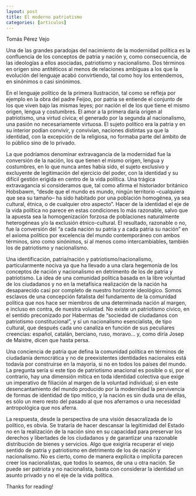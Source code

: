 ```yaml
---
layout: post
title: El moderno patriotismo
categories: [articulos]
---
```


Tomás Pérez Vejo

<!--more-->

Una de las grandes paradojas del nacimiento de la modernidad política es la confluencia de los conceptos de patria y nación y, 
como consecuencia, de las ideologías a ellos asociadas, patriotismo y nacionalismo. 
Dos términos en origen sino antitéticos al menos de relaciones ambiguas a los que la evolución del lenguaje acabó convirtiendo, 
tal como hoy los entendemos, en sinónimos o casi sinónimos.

En el lenguaje político de la primera Ilustración, tal como se refleja por ejemplo en la obra del padre Feijoo, 
por patria se entiende el conjunto de los que viven bajo las mismas leyes; 
por nación el de los que tiene el mismo origen, lengua y costumbres. 
El amor a la primera daría origen al patriotismo, una virtud cívica; el generado por la segunda al nacionalismo, 
una pasión no necesariamente virtuosa. 
El sujeto político era la patria y en su interior podían convivir, y convivían, naciones distintas ya que la identidad, 
con la excepción de la religiosa, no formaba parte del ámbito de lo público sino de lo privado.

La que podríamos denominar extravagancia de la modernidad fue la conversión de la nación, los que tienen
el mismo origen, lengua y costumbres, en lo que nunca antes había sido, el sujeto exclusivo y excluyente de
legitimación del ejercicio del poder, con la identidad y su difícil gestión erigida en centro de la vida política. 
Una trágica extravagancia si consideramos que, tal como afirma el historiador británico Hobsbawm, 
“desde que el mundo es mundo, ningún territorio –cualquiera que sea su tamaño– ha sido habitado por una población
homogénea, ya sea cultural, étnica, o de cualquier otro aspecto”. 
Hacer de la identidad el eje de la vida política no parece en estas condiciones lo más razonable, 
salvo que la apuesta sea la homogenización forzosa de poblaciones naturalmente heterogéneas y/o la exclusión étnico-cultural.
El resultado, razonable o no, fue la conversión del “a cada nación su patria y a cada patria su nación” en el axioma político 
por excelencia del mundo contemporáneo con ambos términos,  sino como sinónimos, sí al menos como intercambiables, también los de patriotismo y nacionalismo.

Una identificación, patria/nación y patriotismo/nacionalismo, 
particularmente nociva ya que ha llevado a una clara hegemonía de los conceptos de nación y nacionalismo 
en detrimento de los de patria y patriotismo. La idea de una comunidad política basada en la 
libre voluntad de los ciudadanos y no en la metafísica realización de la nación ha desaparecido casi por completo de nuestro horizonte ideológico.
Somos esclavos de una concepción fatalista del fundamento de la comunidad política que nos hace ser miembros de una determinada nación al margen, 
e incluso en contra, de nuestra voluntad. No existe un patriotismo cívico, en el sentido preconizado 
por Habermas de “sociedad de ciudadanos con patriotismo constitucional”, 
y sí un nacionalismo esencialista, de tipo cultural, que después cada uno canaliza en función de sus 
peculiares creencias: español, catalán, berciano, ruso, moravo... y, como diría Josep de Maistre, dicen que hasta persa.

Una conciencia de patria que defina la comunidad política en términos de ciudadanía democrática 
y no de preexistentes identidades nacionales está todavía por construirse en la mayoría, si no en todos los países del mundo.
La pregunta sería si este tipo de patriotismo anacional es posible o si, por el contrario, 
hay una dimensión mítica en toda identidad colectiva que exige un imperativo de filiación al margen de la voluntad individual; 
si en este desencantamiento del mundo producido por la modernidad la pervivencia de formas de identidad de tipo mítico, y la nación es sin duda una de ellas, 
es sólo un mero resto del pasado al que nos aferramos o una necesidad antropológica que nos aferra.

La respuesta, desde la perspectiva de una visión desacralizada de lo político, es obvia. 
Se trataría de hacer descansar la legitimidad del Estado no en la realización de la nación sino en su capacidad para preservar los derechos 
y libertades de los ciudadanos y de garantizar una razonable distribución de bienes y servicios. 
Algo que exigiría recuperar el viejo sentido de patria y patriotismo en detrimento de los de nación y nacionalismo.
No es cierto, como de manera explícita o implícita parecen creer los nacionalistas, que todos lo seamos, 
de una u otra nación. Se puede ser patriota y no nacionalista, 
basta con considerar la identidad un asunto privado y no el eje de la vida política.
  
Thanks for reading!